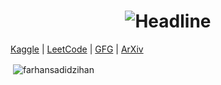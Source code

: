 <h1 align=center>
    <img src="https://readme-typing-svg.herokuapp.com?font=Poppins&size=32&duration=3500&color=C9D1D1FF&center=true&width=600&lines=Co-Founder;RoyalStruct" alt="Headline" />
</h1>

[Kaggle](https://www.kaggle.com/farhansadidzihan) | [LeetCode](https://leetcode.com/u/farhansadidzihan/) | [GFG](https://www.geeksforgeeks.org/user/farhansadidzihan67/) | [ArXiv](https://arxiv.org/)

<p>&nbsp;<img align="center" src="https://github-readme-stats.vercel.app/api?username=farhansadidzihan&show_icons=true&locale=en&theme=radical" alt="farhansadidzihan" /></p>
